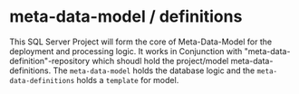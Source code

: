 # meta-data-model / definitions
This SQL Server Project will form the core of Meta-Data-Model for the deployment and processing logic. It works in Conjunction with "meta-data-definition"-repository which shoudl hold the project/model meta-data-definitions.
The `meta-data-model` holds the database logic and the `meta-data-definitions` holds a `template` for model.
